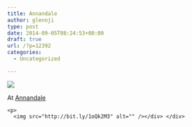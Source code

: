 ```yaml
---
title: Annandale
author: glennji
type: post
date: 2014-09-05T08:24:53+00:00
draft: true
url: /?p=12392
categories:
  - Uncategorized

---
```

<div>
  <img src='https://irs2.4sqi.net/img/general/original/5188625_Eted134u3YWe78X6JQ-BKFreYVusgLSAVA4RdSVjg5g.jpg' style='max-width:600px;' /></p> 
  
  <div>
    At <a href="http://4sq.com/9jAjg3">Annandale</a></p> 
    
    <p>
      <img src="http://bit.ly/1oQk2M3" alt="" /></div> </div>
